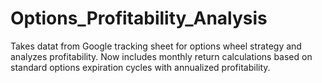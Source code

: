 # Options_Profitability_Analysis
Takes datat from Google tracking sheet for options wheel strategy and analyzes profitability. Now includes monthly return calculations based on standard options expiration cycles with annualized profitability.
